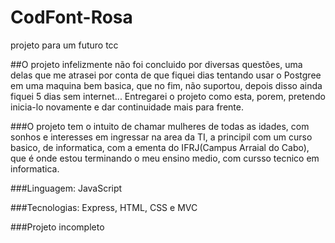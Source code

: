 # CodFont-Rosa
projeto para um futuro tcc

##O projeto infelizmente não foi concluido por diversas questões, uma delas que me atrasei por conta de que fiquei dias tentando usar o Postgree em uma maquina bem basica, que no fim, não suportou, depois disso ainda fiquei 5 dias sem internet... Entregarei o projeto como esta, porem, pretendo inicia-lo novamente e dar continuidade mais para frente. 

###O projeto tem o intuito de chamar mulheres de todas as idades, com sonhos e interesses em ingressar na area da TI, a principil com um curso basico, de informatica, com a ementa do IFRJ(Campus Arraial do Cabo), que é onde estou terminando o meu ensino medio, com cursso tecnico em informatica.

###Linguagem: JavaScript

###Tecnologias: Express, HTML, CSS e MVC

###Projeto incompleto


